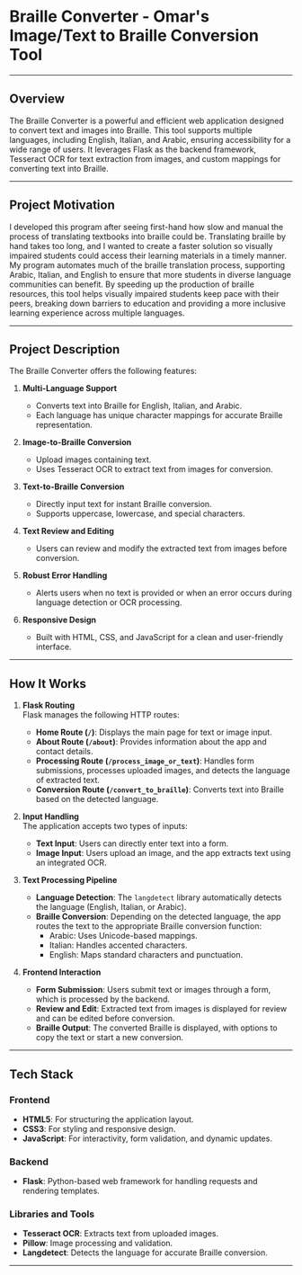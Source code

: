 # Braille Converter - Omar's Image/Text to Braille Conversion Tool

---

## Overview

The Braille Converter is a powerful and efficient web application designed to convert text and images into Braille. This tool supports multiple languages, including English, Italian, and Arabic, ensuring accessibility for a wide range of users. It leverages Flask as the backend framework, Tesseract OCR for text extraction from images, and custom mappings for converting text into Braille.

---

## Project Motivation

I developed this program after seeing first-hand how slow and manual the process of translating textbooks into braille could be. Translating braille by hand takes too long, and I wanted to create a faster solution so visually impaired students could access their learning materials in a timely manner. My program automates much of the braille translation process, supporting Arabic, Italian, and English to ensure that more students in diverse language communities can benefit. By speeding up the production of braille resources, this tool helps visually impaired students keep pace with their peers, breaking down barriers to education and providing a more inclusive learning experience across multiple languages.


---

## Project Description

The Braille Converter offers the following features:

1. **Multi-Language Support**  
   - Converts text into Braille for English, Italian, and Arabic.
   - Each language has unique character mappings for accurate Braille representation.

2. **Image-to-Braille Conversion**  
   - Upload images containing text.
   - Uses Tesseract OCR to extract text from images for conversion.

3. **Text-to-Braille Conversion**  
   - Directly input text for instant Braille conversion.
   - Supports uppercase, lowercase, and special characters.

4. **Text Review and Editing**  
   - Users can review and modify the extracted text from images before conversion.

5. **Robust Error Handling**  
   - Alerts users when no text is provided or when an error occurs during language detection or OCR processing.

6. **Responsive Design**  
   - Built with HTML, CSS, and JavaScript for a clean and user-friendly interface.

---
## How It Works

1. **Flask Routing**  
   Flask manages the following HTTP routes:
   
   - **Home Route (`/`)**: Displays the main page for text or image input.
   - **About Route (`/about`)**: Provides information about the app and contact details.
   - **Processing Route (`/process_image_or_text`)**: Handles form submissions, processes uploaded images, and detects the language of extracted text.
   - **Conversion Route (`/convert_to_braille`)**: Converts text into Braille based on the detected language.

2. **Input Handling**  
   The application accepts two types of inputs:
   
   - **Text Input**: Users can directly enter text into a form.
   - **Image Input**: Users upload an image, and the app extracts text using an integrated OCR.

3. **Text Processing Pipeline**  
   - **Language Detection**: The `langdetect` library automatically detects the language (English, Italian, or Arabic).
   - **Braille Conversion**: Depending on the detected language, the app routes the text to the appropriate Braille conversion function:
     - Arabic: Uses Unicode-based mappings.
     - Italian: Handles accented characters.
     - English: Maps standard characters and punctuation.

4. **Frontend Interaction**  
   - **Form Submission**: Users submit text or images through a form, which is processed by the backend.
   - **Review and Edit**: Extracted text from images is displayed for review and can be edited before conversion.
   - **Braille Output**: The converted Braille is displayed, with options to copy the text or start a new conversion.

---

## Tech Stack

### Frontend

- **HTML5**: For structuring the application layout.
- **CSS3**: For styling and responsive design.
- **JavaScript**: For interactivity, form validation, and dynamic updates.

### Backend

- **Flask**: Python-based web framework for handling requests and rendering templates.

### Libraries and Tools

- **Tesseract OCR**: Extracts text from uploaded images.
- **Pillow**: Image processing and validation.
- **Langdetect**: Detects the language for accurate Braille conversion.

---
